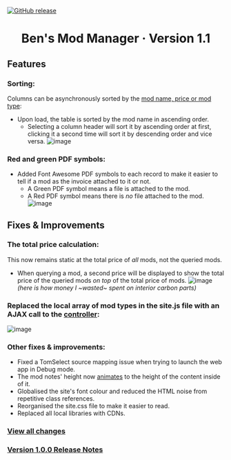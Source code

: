 [![GitHub release](https://img.shields.io/badge/version-1.1.0-blue)]()

<h1 align="center">
 <b>Ben's Mod Manager · Version 1.1</b>
</h1>

## Features
### Sorting:
Columns can be asynchronously sorted by the [mod name, price or mod type](https://github.com/BenMoat/BensModManager/blob/master/Controllers/ModsController.cs#L61-#L76):
* Upon load, the table is sorted by the mod name in ascending order. 
  * Selecting a column header will sort it by ascending order at first, clicking it a second time will sort it by descending order and vice versa. 
    ![image](https://user-images.githubusercontent.com/43743754/228944337-a6a9d2d6-8dc4-46f1-85ac-d476f0de0ff6.png)

### Red and green PDF symbols:
* Added Font Awesome PDF symbols to each record to make it easier to tell if a mod as the invoice attached to it or not.
  * A Green PDF symbol means a file is attached to the mod. 
  * A Red PDF symbol  means there is _no_ file attached to the mod. 
    ![image](https://user-images.githubusercontent.com/43743754/228944088-4dd03b61-544d-43b3-8c0c-8b9994dfb698.png)

## Fixes & Improvements
### The total price calculation:
This now remains static at the total price of _all_ mods, not the queried mods. 
* When querying a mod, a second price will be displayed to show the total price of the queried mods _on top_  of the total price of mods. 
    ![image](https://user-images.githubusercontent.com/43743754/228947398-f646db60-609d-4151-9335-3f0239430c79.png)
   _(here is how money I ~wasted~ spent on interior carbon parts)_ 

### Replaced the local array of mod types in the site.js file with an AJAX call to the [controller](https://github.com/BenMoat/BensModManager/blob/master/Controllers/ModsController.cs#L97-L106):
![image](https://user-images.githubusercontent.com/43743754/228950225-2c8a8406-a791-4da1-9ab1-0f55e3673866.png)

### Other fixes & improvements:
* Fixed a TomSelect source mapping issue when trying to launch the web app in Debug mode. 
* The mod notes' height now [animates](https://github.com/BenMoat/BensModManager/blob/master/wwwroot/js/site.js#L60-#L62) to the height of the content inside of it. 
* Globalised the site's font colour and reduced the HTML noise from repetitive class references. 
* Reorganised the site.css file to make it easier to read. 
* Replaced all local libraries with CDNs. 

### [View all changes](https://github.com/BenMoat/BensModManager/pull/1/commits)
### [Version 1.0.0 Release Notes](https://github.com/BenMoat/BensModManager/releases/tag/v1.0.0)
